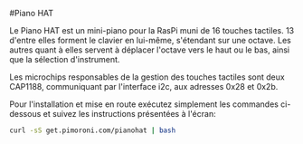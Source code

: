 <!--
---
name: Piano HAT
description: Un mini-piano avec 16 touches tactiles
pincount: 40
pin:
  '3':
    mode: i2c
  '5':
    mode: i2c
  '7':
    name: Alerte A
    mode: input
  '11':
    name: Reset A
    mode: output
  '13':
    name: Alerte B
    mode: input
  '15':
    name: Reset B
    mode: output
i2c:
  '0x28':
    name: Capteur tactile A
    device: cap1188
    datasheet: http://ww1.microchip.com/downloads/en/DeviceDoc/CAP1188%20.pdf
  '0x2b':
    name: Capteur tactile B
    device: cap1188
    datasheet: http://ww1.microchip.com/downloads/en/DeviceDoc/CAP1188%20.pdf
-->
#Piano HAT

Le Piano HAT est un mini-piano pour la RasPi muni de 16 touches tactiles. 13 d'entre elles forment le clavier en lui-même, s'étendant sur une octave. Les autres quant à elles servent à déplacer l'octave vers le haut ou le bas, ainsi que la sélection d'instrument.

Les microchips responsables de la gestion des touches tactiles sont deux CAP1188, communiquant par l'interface i2c, aux adresses 0x28 et 0x2b.

Pour l'installation et mise en route exécutez simplement les commandes ci-dessous et suivez les instructions présentées à l'écran:

```bash
curl -sS get.pimoroni.com/pianohat | bash
```
